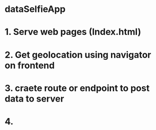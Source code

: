 # dataSelfieApp

# 1. Serve web pages (Index.html)
# 2. Get geolocation using navigator on frontend
# 3. craete route or endpoint to post data to server
# 4.